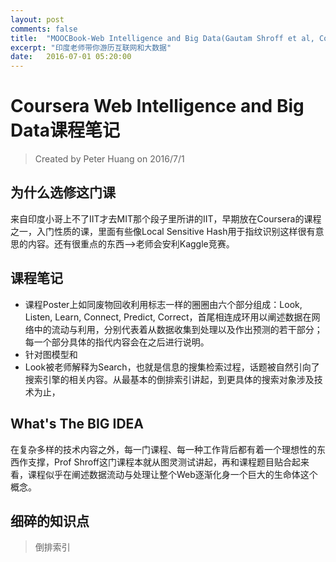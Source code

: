 ```yaml
---
layout: post
comments: false
title:  "MOOCBook-Web Intelligence and Big Data(Gautam Shroff et al, Coursera)"
excerpt: "印度老师带你游历互联网和大数据"
date:   2016-07-01 05:20:00
---
```


# Coursera Web Intelligence and Big Data课程笔记
> Created by Peter Huang on 2016/7/1

## 为什么选修这门课 
来自印度小哥上不了IIT才去MIT那个段子里所讲的IIT，早期放在Coursera的课程之一，入门性质的课，里面有些像Local Sensitive Hash用于指纹识别这样很有意思的内容。还有很重点的东西-->老师会安利Kaggle竞赛。

## 课程笔记
+ 课程Poster上如同废物回收利用标志一样的圈圈由六个部分组成：Look, Listen, Learn, Connect, Predict, Correct，首尾相连成环用以阐述数据在网络中的流动与利用，分别代表着从数据收集到处理以及作出预测的若干部分；每一个部分具体的指代内容会在之后进行说明。
+ 针对图模型和
+ Look被老师解释为Search，也就是信息的搜集检索过程，话题被自然引向了搜索引擎的相关内容。从最基本的倒排索引讲起，到更具体的搜索对象涉及技术为止，

## What's The BIG IDEA
在复杂多样的技术内容之外，每一门课程、每一种工作背后都有着一个理想性的东西作支撑，Prof Shroff这门课程本就从图灵测试讲起，再和课程题目贴合起来看，课程似乎在阐述数据流动与处理让整个Web逐渐化身一个巨大的生命体这个概念。

## 细碎的知识点

> 倒排索引